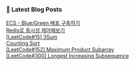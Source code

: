 

### 📕 Latest Blog Posts   

<a href ="https://gilbert9172.tistory.com/171"> ECS - Blue/Green 배포 구축하기 </a> <br><a href ="https://gilbert9172.tistory.com/165"> Redis로 동시성 제어해보기 </a> <br><a href ="https://gilbert9172.tistory.com/169"> [LeetCode#15] 3Sum </a> <br><a href ="https://gilbert9172.tistory.com/168"> Counting Sort </a> <br><a href ="https://gilbert9172.tistory.com/167"> [LeetCode#152] Maximum Product Subarray </a> <br><a href ="https://gilbert9172.tistory.com/166"> [LeetCode#300] Longest Increasing Subsequence </a> <br>